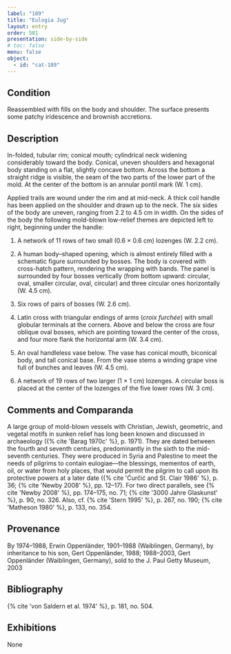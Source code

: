 ```yaml
---
label: "189"
title: "Eulogia Jug"
layout: entry
order: 581
presentation: side-by-side
# toc: false
menu: false
object:
  - id: "cat-189"
---
```


## Condition

Reassembled with fills on the body and shoulder. The surface presents some patchy iridescence and brownish accretions.

## Description

In-folded, tubular rim; conical mouth; cylindrical neck widening considerably toward the body. Conical, uneven shoulders and hexagonal body standing on a flat, slightly concave bottom. Across the bottom a straight ridge is visible, the seam of the two parts of the lower part of the mold. At the center of the bottom is an annular pontil mark (W. 1 cm).

Applied trails are wound under the rim and at mid-neck. A thick coil handle has been applied on the shoulder and drawn up to the neck. The six sides of the body are uneven, ranging from 2.2 to 4.5 cm in width. On the sides of the body the following mold-blown low-relief themes are depicted left to right, beginning under the handle:

1. A network of 11 rows of two small (0.6 × 0.6 cm) lozenges (W. 2.2 cm).

2. A human body–shaped opening, which is almost entirely filled with a schematic figure surrounded by bosses. The body is covered with cross-hatch pattern, rendering the wrapping with bands. The panel is surrounded by four bosses vertically (from bottom upward: circular, oval, smaller circular, oval, circular) and three circular ones horizontally (W. 4.5 cm).

3. Six rows of pairs of bosses (W. 2.6 cm).

4. Latin cross with triangular endings of arms (*croix furchée*) with small globular terminals at the corners. Above and below the cross are four oblique oval bosses, which are pointing toward the center of the cross, and four more flank the horizontal arm (W. 3.4 cm).

5. An oval handleless vase below. The vase has conical mouth, biconical body, and tall conical base. From the vase stems a winding grape vine full of bunches and leaves (W. 4.5 cm).

6. A network of 19 rows of two larger (1 × 1 cm) lozenges. A circular boss is placed at the center of the lozenges of the five lower rows (W. 3 cm).

## Comments and Comparanda

A large group of mold-blown vessels with Christian, Jewish, geometric, and vegetal motifs in sunken relief has long been known and discussed in archaeology ({% cite 'Barag 1970c' %}, p. 1971). They are dated between the fourth and seventh centuries, predominantly in the sixth to the mid-seventh centuries. They were produced in Syria and Palestine to meet the needs of pilgrims to contain eulogiae—the blessings, mementos of earth, oil, or water from holy places, that would permit the pilgrim to call upon its protective powers at a later date ({% cite 'Ćurčić and St. Clair 1986' %}, p. 36; {% cite 'Newby 2008' %}, pp. 12–17). For two direct parallels, see {% cite 'Newby 2008' %}, pp. 174–175, no. 71; {% cite '3000 Jahre Glaskunst' %}, p. 90, no. 326. Also, cf. {% cite 'Stern 1995' %}, p. 267, no. 190; {% cite 'Matheson 1980' %}, p. 133, no. 354.

## Provenance

By 1974–1988, Erwin Oppenländer, 1901–1988 (Waiblingen, Germany), by inheritance to his son, Gert Oppenländer, 1988; 1988–2003, Gert Oppenländer (Waiblingen, Germany), sold to the J. Paul Getty Museum, 2003

## Bibliography

{% cite 'von Saldern et al. 1974' %}, p. 181, no. 504.

## Exhibitions

None